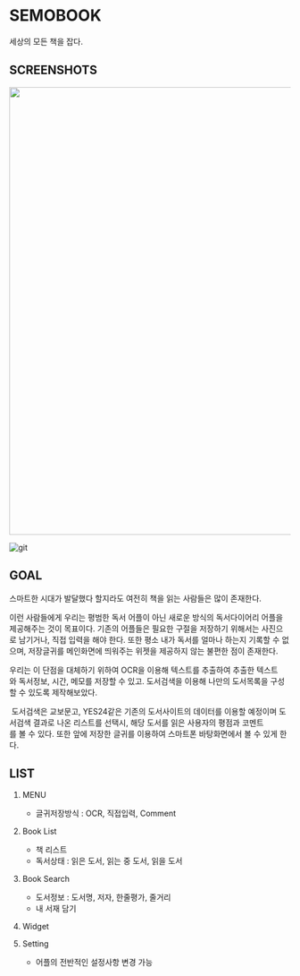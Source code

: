 # SEMOBOOK
세상의 모든 책을 잡다.

SCREENSHOTS
-------
<div>
<img width="800" src="https://user-images.githubusercontent.com/39688690/71981127-0e3a2a00-3265-11ea-8e81-67f255060c05.png">
</div> 

![git](https://user-images.githubusercontent.com/39688690/77244654-c703e880-6c5a-11ea-945e-6b11440fcb6b.png)

  
GOAL
------
스마트한 시대가 발달했다 할지라도 여전히 책을 읽는 사람들은 많이 존재한다.

이런 사람들에게 우리는 평범한 독서 어플이 아닌 새로운 방식의 독서다이어리 어플을 제공해주는 것이 목표이다. 기존의 어플들은 필요한 구절을 저장하기 위해서는 사진으로 남기거나, 직접 입력을 해야 한다. 또한 평소 내가 독서를 얼마나 하는지 기록할 수 없으며, 저장글귀를 메인화면에 띄워주는 위젯을 제공하지 않는 불편한 점이 존재한다.

우리는 이 단점을 대체하기 위하여 OCR을 이용해 텍스트를 추출하여 추출한 텍스트와 독서정보, 시간, 메모를 저장할 수 있고. 도서검색을 이용해 나만의 도서목록을 구성할 수 있도록 제작해보았다.

 도서검색은 교보문고, YES24같은 기존의 도서사이트의 데이터를 이용할 예정이며 도서검색 결과로 나온 리스트를 선택시, 해당 도서를 읽은 사용자의 평점과 코멘트를 볼 수 있다. 또한 앞에 저장한 글귀를 이용하여 스마트폰 바탕화면에서 볼 수 있게 한다.

LIST
--------
1. MENU
   * 글귀저장방식 : OCR, 직접입력, Comment

2. Book List
   * 책 리스트
   * 독서상태 : 읽은 도서, 읽는 중 도서, 읽을 도서
3. Book Search
   * 도서정보 : 도서명, 저자, 한줄평가, 줄거리
   * 내 서재 담기
4. Widget
5. Setting
   * 어플의 전반적인 설정사항 변경 가능
